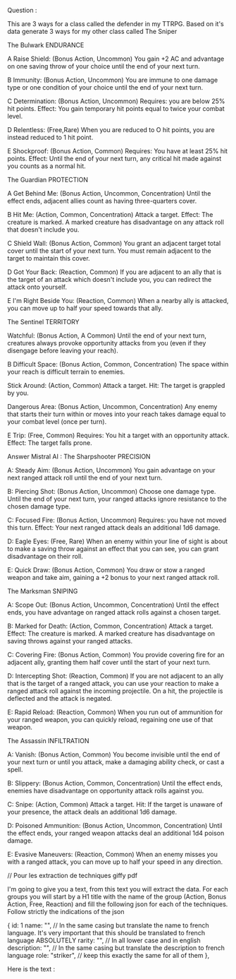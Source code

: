 Question :

This are 3 ways for a class called the defender in my TTRPG. Based on it's data generate 3 ways for my other class called The Sniper

The Bulwark
ENDURANCE

A Raise Shield: (Bonus Action,
Uncommon) You gain +2 AC and
advantage on one saving throw of
your choice until the end of your next
turn.

B Immunity: (Bonus Action, Uncommon) You are immune to one
damage type or one condition of your
choice until the end of your next turn.

C Determination: (Bonus Action,
Uncommon) Requires: you are below
25% hit points. Effect: You gain
temporary hit points equal to twice
your combat level.

D Relentless: (Free,Rare)
When you are reduced to O hit points, you are
instead reduced to 1 hit point.

E Shockproof: (Bonus Action,
Common) Requires: You have at least
25% hit points. Effect: Until the end of
your next turn, any critical hit made
against you counts as a normal hit.

The Guardian
PROTECTION

A Get Behind Me: (Bonus Action, Uncommon, Concentration) Until the
effect ends, adjacent allies count as
having three-quarters cover.

B Hit Me: (Action, Common,
Concentration) Attack a target. Effect:
The creature is marked. A marked
creature has disadvantage on any
attack roll that doesn't include you.

C Shield Wall: (Bonus Action, Common) You grant an adjacent
target total cover until the start of
your next turn. You must remain
adjacent to the target to maintain this
cover.

D Got Your Back: (Reaction, Common) If you are adjacent to an ally
that is the target of an attack which
doesn't include you, you can redirect
the attack onto yourself.

E I'm Right Beside You: (Reaction,
Common) When a nearby ally is
attacked, you can move up to half
your speed towards that ally.

The Sentinel
TERRITORY

Watchful: (Bonus Action,
A
Common) Until the end of your next
turn, creatures always provoke
opportunity attacks from you (even if
they disengage before leaving your
reach).

B Difficult Space: (Bonus Action,
Common, Concentration) The space
within your reach is difficult terrain to
enemies.

Stick Around: (Action, Common)
Attack a target. Hit: The target is
grappled by you.

Dangerous Area: (Bonus Action,
Uncommon, Concentration) Any
enemy that starts their turn within or
moves into your reach takes damage
equal to your combat level (once per
turn).

E Trip: (Free, Common) Requires:
You hit a target with an opportunity
attack. Effect: The target falls prone.

Answer Mistral AI :
The Sharpshooter
PRECISION

A: Steady Aim: (Bonus Action, Uncommon) You gain advantage on your next ranged attack roll until the end of your next turn.

B: Piercing Shot: (Bonus Action, Uncommon) Choose one damage type. Until the end of your next turn, your ranged attacks ignore resistance to the chosen damage type.

C: Focused Fire: (Bonus Action, Uncommon) Requires: you have not moved this turn. Effect: Your next ranged attack deals an additional 1d6 damage.

D: Eagle Eyes: (Free, Rare) When an enemy within your line of sight is about to make a saving throw against an effect that you can see, you can grant disadvantage on their roll.

E: Quick Draw: (Bonus Action, Common) You draw or stow a ranged weapon and take aim, gaining a +2 bonus to your next ranged attack roll.

The Marksman
SNIPING

A: Scope Out: (Bonus Action, Uncommon, Concentration) Until the effect ends, you have advantage on ranged attack rolls against a chosen target.

B: Marked for Death: (Action, Common, Concentration) Attack a target. Effect: The creature is marked. A marked creature has disadvantage on saving throws against your ranged attacks.

C: Covering Fire: (Bonus Action, Common) You provide covering fire for an adjacent ally, granting them half cover until the start of your next turn.

D: Intercepting Shot: (Reaction, Common) If you are not adjacent to an ally that is the target of a ranged attack, you can use your reaction to make a ranged attack roll against the incoming projectile. On a hit, the projectile is deflected and the attack is negated.

E: Rapid Reload: (Reaction, Common) When you run out of ammunition for your ranged weapon, you can quickly reload, regaining one use of that weapon.

The Assassin
INFILTRATION

A: Vanish: (Bonus Action, Common) You become invisible until the end of your next turn or until you attack, make a damaging ability check, or cast a spell.

B: Slippery: (Bonus Action, Common, Concentration) Until the effect ends, enemies have disadvantage on opportunity attack rolls against you.

C: Snipe: (Action, Common) Attack a target. Hit: If the target is unaware of your presence, the attack deals an additional 1d6 damage.

D: Poisoned Ammunition: (Bonus Action, Uncommon, Concentration) Until the effect ends, your ranged weapon attacks deal an additional 1d4 poison damage.

E: Evasive Maneuvers: (Reaction, Common) When an enemy misses you with a ranged attack, you can move up to half your speed in any direction.

// Pour les extraction de techniques giffy pdf

I'm going to give you a text, from this text you will extract the data. For each groups you will start by a H1 title with the name of the group (Action, Bonus Action, Free, Reaction) and fill the following json for each of the techniques. Follow strictly the indications of the json

{
id: 1
name: "", // In the same casing but translate the name to french language. It's very important that this should be translated to french language ABSOLUTELY
rarity: "", // In all lower case and in english
description: "", // In the same casing but translate the description to french language
role: "striker", // keep this exactly the same for all of them
},

Here is the text :
